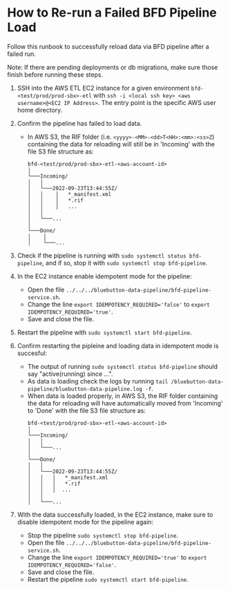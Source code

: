 # How to Re-run a Failed BFD Pipeline Load

Follow this runbook to successfully reload data via BFD pipeline after a failed run.

Note: If there are pending deployments or db migrations, make sure those finish before running these steps.

1. SSH into the AWS ETL EC2 instance for a given environment ```bfd-<test/prod/prod-sbx>-etl``` with ```ssh -i <local ssh key> <aws username>@<EC2 IP Address>```. The entry point is the specific AWS user home directory.

2. Confirm the pipeline has failed to load data. 

    - In AWS S3, the RIF folder (i.e. ```<yyyy>-<MM>-<dd>T<HH>:<mm>:<ss>Z```) containing the data for reloading will still be in 'Incoming' with the file S3 file structure as:
        ```
        bfd-<test/prod/prod-sbx>-etl-<aws-account-id>
        │
        └───Incoming/
        │   │
        │   └───2022-09-23T13:44:55Z/
        │   │    │   *_manifest.xml
        │   │    │   *.rif
        │   │    │   ...
        │   │ 
        │   └───...
        │   
        └───Done/
        │    │   
        │    └───...
        ```
3. Check if the pipeline is running with ```sudo systemctl status bfd-pipeline```, and if so, stop it with ```sudo systemctl stop bfd-pipeline```.

4. In the EC2 instance enable idempotent mode for the pipeline:
    - Open the file ```../../../bluebutton-data-pipeline/bfd-pipeline-service.sh```.
    - Change the line ```export IDEMPOTENCY_REQUIRED='false'``` to ```export IDEMPOTENCY_REQUIRED='true'```.
    - Save and close the file.

5. Restart the pipeline with ```sudo systemctl start bfd-pipeline```.

6. Confirm restarting the pipleine and loading data in idempotent mode is succesful: 
    - The output of running ```sudo systemctl status bfd-pipeline``` should say "active(running) since …".
    - As data is loading check the logs by running ```tail /bluebutton-data-pipeline/bluebutton-data-pipeline.log -f```. 
    - When data is loaded properly, in AWS S3, the RIF folder containing the data for reloading will have automatically moved from 'Incoming' to 'Done' with the file S3 file structure as:
        ```
        bfd-<test/prod/prod-sbx>-etl-<aws-account-id>
        │
        └───Incoming/
        │   │
        │   └───...
        │   
        └───Done/
        │   │   
        │   └───2022-09-23T13:44:55Z/
        │   │   │   *_manifest.xml
        │   │   │   *.rif
        │   │   │  ...
        │   │ 
        │   └───...
        ```
7. With the data successfully loaded, in the EC2 instance, make sure to disable idempotent mode for the pipeline again:
    - Stop the pipeline ```sudo systemctl stop bfd-pipeline```.
    - Open the file ```../../../bluebutton-data-pipeline/bfd-pipeline-service.sh```.
    - Change the line ```export IDEMPOTENCY_REQUIRED='true'``` to ```export IDEMPOTENCY_REQUIRED='false'```.
    - Save and close the file.
    - Restart the pipeline ```sudo systemctl start bfd-pipeline```.






